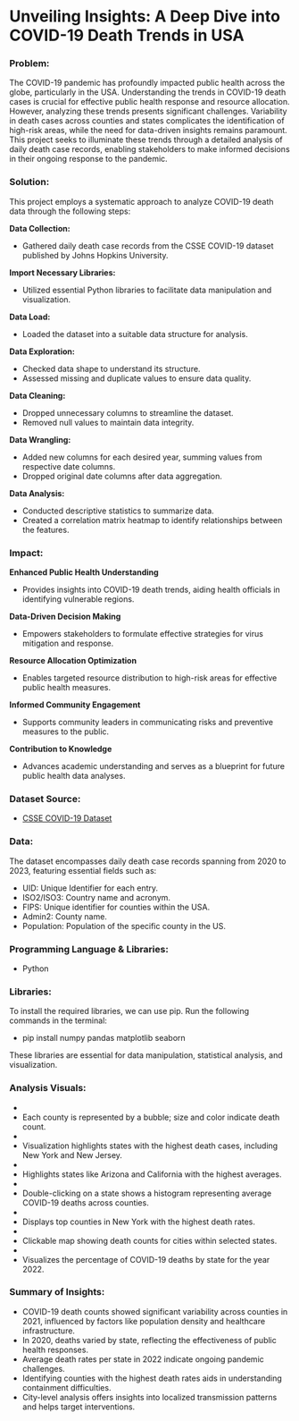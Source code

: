 # Unveiling Insights: A Deep Dive into COVID-19 Death Trends in USA

### **Problem:**

The COVID-19 pandemic has profoundly impacted public health across the globe, particularly in the USA. Understanding the trends in COVID-19 death cases is crucial for effective public health response and resource allocation. However, analyzing these trends presents significant challenges. Variability in death cases across counties and states complicates the identification of high-risk areas, while the need for data-driven insights remains paramount. This project seeks to illuminate these trends through a detailed analysis of daily death case records, enabling stakeholders to make informed decisions in their ongoing response to the pandemic.


### **Solution:**

This project employs a systematic approach to analyze COVID-19 death data through the following steps:

**Data Collection:**

- Gathered daily death case records from the CSSE COVID-19 dataset published by Johns Hopkins University.

**Import Necessary Libraries:**

- Utilized essential Python libraries to facilitate data manipulation and visualization.

**Data Load:**

- Loaded the dataset into a suitable data structure for analysis.

**Data Exploration:**

- Checked data shape to understand its structure.
- Assessed missing and duplicate values to ensure data quality.

**Data Cleaning:**

- Dropped unnecessary columns to streamline the dataset.
- Removed null values to maintain data integrity.

**Data Wrangling:**

- Added new columns for each desired year, summing values from respective date columns.
- Dropped original date columns after data aggregation.

**Data Analysis:**

- Conducted descriptive statistics to summarize data.
- Created a correlation matrix heatmap to identify relationships between the features.


### **Impact:**

**Enhanced Public Health Understanding**
- Provides insights into COVID-19 death trends, aiding health officials in identifying vulnerable regions.

**Data-Driven Decision Making**
- Empowers stakeholders to formulate effective strategies for virus mitigation and response.
  
**Resource Allocation Optimization**
- Enables targeted resource distribution to high-risk areas for effective public health measures.

**Informed Community Engagement**
- Supports community leaders in communicating risks and preventive measures to the public.

**Contribution to Knowledge**
- Advances academic understanding and serves as a blueprint for future public health data analyses.


### **Dataset Source:**
- [CSSE COVID-19 Dataset]([https://www.kaggle.com/datasets/lokeshparab/amazon-products-dataset/](https://github.com/CSSEGISandData/COVID-19/tree/master/csse_covid_19_data/csse_covid_19_daily_reports_us))

### **Data:**

The dataset encompasses daily death case records spanning from 2020 to 2023, featuring essential fields such as:

- UID: Unique Identifier for each entry.
- ISO2/ISO3: Country name and acronym.
- FIPS: Unique identifier for counties within the USA.
- Admin2: County name.
- Population: Population of the specific county in the US.

### **Programming Language & Libraries:**
- Python

### **Libraries:**

To install the required libraries, we can use pip. Run the following commands in the terminal:
- pip install numpy pandas matplotlib seaborn

These libraries are essential for data manipulation, statistical analysis, and visualization.

### **Analysis Visuals:**
-
- Each county is represented by a bubble; size and color indicate death count.
-
- Visualization highlights states with the highest death cases, including New York and New Jersey.
-
- Highlights states like Arizona and California with the highest averages.
-
- Double-clicking on a state shows a histogram representing average COVID-19 deaths across counties.
-
- Displays top counties in New York with the highest death rates.
-
- Clickable map showing death counts for cities within selected states.
- 
- Visualizes the percentage of COVID-19 deaths by state for the year 2022.


### **Summary of Insights:**

- COVID-19 death counts showed significant variability across counties in 2021, influenced by factors like population density and healthcare infrastructure.
- In 2020, deaths varied by state, reflecting the effectiveness of public health responses.
- Average death rates per state in 2022 indicate ongoing pandemic challenges.
- Identifying counties with the highest death rates aids in understanding containment difficulties.
- City-level analysis offers insights into localized transmission patterns and helps target interventions.


